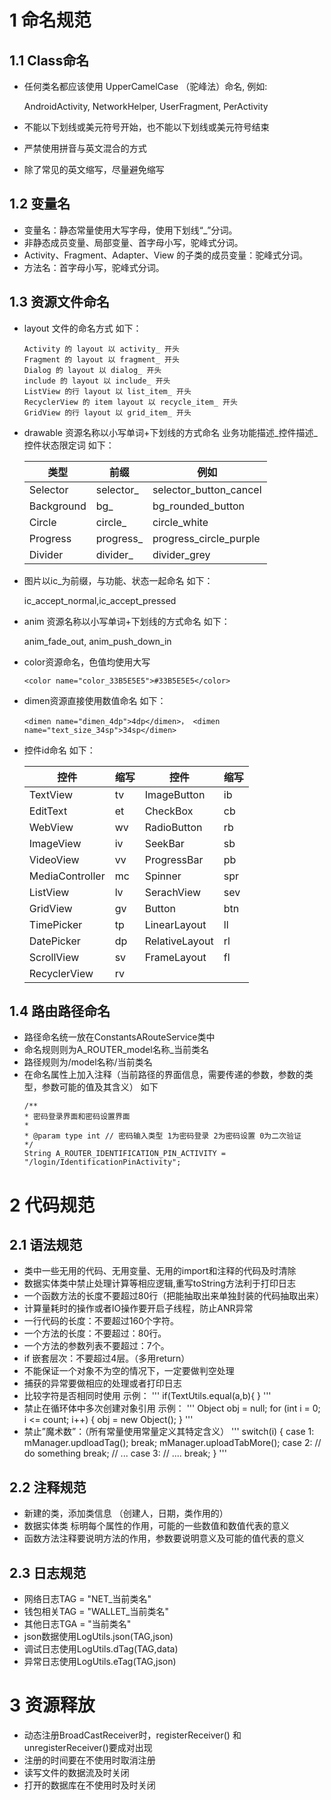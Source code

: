 # 1  命名规范

## 1.1  Class命名
 
- 任何类名都应该使用 UpperCamelCase （驼峰法）命名, 例如:

  AndroidActivity, NetworkHelper, UserFragment, PerActivity
  
- 不能以下划线或美元符号开始，也不能以下划线或美元符号结束
- 严禁使用拼音与英文混合的方式
- 除了常见的英文缩写，尽量避免缩写
  
## 1.2  变量名

- 变量名：静态常量使用大写字母，使用下划线“_”分词。
- 非静态成员变量、局部变量、首字母小写，驼峰式分词。
- Activity、Fragment、Adapter、View 的子类的成员变量：驼峰式分词。
- 方法名：首字母小写，驼峰式分词。

## 1.3 资源文件命名

- layout 文件的命名方式 如下：
  ```
  Activity 的 layout 以 activity_ 开头 
  Fragment 的 layout 以 fragment_ 开头 
  Dialog 的 layout 以 dialog_ 开头 
  include 的 layout 以 include_ 开头 
  ListView 的行 layout 以 list_item_ 开头 
  RecyclerView 的 item layout 以 recycle_item_ 开头 
  GridView 的行 layout 以 grid_item_ 开头
  ```
- drawable 资源名称以小写单词+下划线的方式命名 业务功能描述_控件描述_控件状态限定词  如下：

  类型    |	前缀	    |例如   |
  |----- |---- |---- |
  |Selector	|selector_	|selector_button_cancel|
  |Background	|bg_	|bg_rounded_button|
  |Circle	|circle_	|circle_white|
  |Progress	|progress_	|progress_circle_purple|
  |Divider	|divider_	|divider_grey|

 - 图片以ic_为前缀，与功能、状态一起命名  如下：

   ic_accept_normal,ic_accept_pressed

 - anim 资源名称以小写单词+下划线的方式命名  如下：

   anim_fade_out, anim_push_down_in 

 - color资源命名，色值均使用大写
   ```
   <color name="color_33B5E5E5">#33B5E5E5</color> 
   ```
 - dimen资源直接使用数值命名  如下：
   ```
   <dimen name="dimen_4dp">4dp</dimen>， <dimen name="text_size_34sp">34sp</dimen>
   ```
     
- 控件id命名  如下：

  控件   |	 缩写|  控件 | 缩写  |
  |-----|----- |-----  |-----  |
  |TextView|tv|ImageButton|ib|
  |EditText|et|CheckBox|cb|
  |WebView|wv|RadioButton|rb|
  |ImageView|iv|SeekBar|sb|
  |VideoView|vv|ProgressBar|pb|
  |MediaController|mc|Spinner|spr|
  |ListView|lv|SerachView|sev|
  |GridView|gv|Button|btn|Gallery|gly|
  |TimePicker|tp|LinearLayout|ll|
  |DatePicker|dp|RelativeLayout|rl|
  |ScrollView|sv|FrameLayout|fl|
  |RecyclerView|rv|

## 1.4 路由路径命名

 - 路径命名统一放在ConstantsARouteService类中
 - 命名规则则为A_ROUTER_model名称_当前类名
 - 路径规则为/model名称/当前类名
 - 在命名属性上加入注释（当前路径的界面信息，需要传递的参数，参数的类型，参数可能的值及其含义） 如下
      ```
      /**
      * 密码登录界面和密码设置界面
      *
      * @param type int // 密码输入类型 1为密码登录 2为密码设置 0为二次验证
      */
     String A_ROUTER_IDENTIFICATION_PIN_ACTIVITY = "/login/IdentificationPinActivity";
     ```

# 2 代码规范

## 2.1 语法规范

- 类中一些无用的代码、无用变量、无用的import和注释的代码及时清除
- 数据实体类中禁止处理计算等相应逻辑,重写toString方法利于打印日志
- 一个函数方法的长度不要超过80行（把能抽取出来单独封装的代码抽取出来）
- 计算量耗时的操作或者IO操作要开启子线程，防止ANR异常
- 一行代码的长度：不要超过160个字符。
- 一个方法的长度：不要超过：80行。
- 一个方法的参数列表不要超过：7个。
- if 嵌套层次：不要超过4层。（多用return）
- 不能保证一个对象不为空的情况下，一定要做判空处理
- 捕获的异常要做相应的处理或者打印日志
- 比较字符是否相同时使用 示例：
  '''
  if(TextUtils.equal(a,b){
  }
  '''
- 禁止在循环体中多次创建对象引用 示例：
  '''
  Object obj = null;
  for (int i = 0; i <= count; i++)
  {
    obj = new Object();
  }
  '''
- 禁止”魔术数”：（所有常量使用常量定义其特定含义）
  '''
  switch(i) {
       case 1:
         mManager.updloadTag();
       break;
         mManager.uploadTabMore();
       case 2:
         // do something
       break;
        // ...
       case 3:
        // ....
       break;
     }
  '''

## 2.2 注释规范

- 新建的类，添加类信息 （创建人，日期，类作用的）
- 数据实体类 标明每个属性的作用，可能的一些数值和数值代表的意义
- 函数方法注释要说明方法的作用，参数要说明意义及可能的值代表的意义

## 2.3 日志规范
    
- 网络日志TAG = "NET_当前类名"
- 钱包相关TAG = "WALLET_当前类名"
- 其他日志TGA = "当前类名"
- json数据使用LogUtils.json(TAG,json)
- 调试日志使用LogUtils.dTag(TAG,data)
- 异常日志使用LogUtils.eTag(TAG,json)  

# 3 资源释放

- 动态注册BroadCastReceiver时，registerReceiver() 和 unregisterReceiver()要成对出现
- 注册的时间要在不使用时取消注册
- 读写文件的数据流及时关闭
- 打开的数据库在不使用时及时关闭





